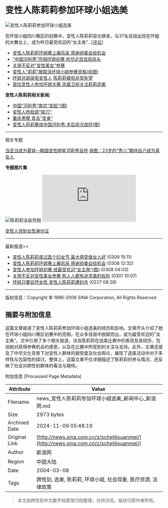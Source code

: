 # 变性人陈莉莉参加环球小姐选美

![变性人陈莉莉参加环球小姐选美](http://i1.sinaimg.cn/dy/z/schelilixuanmei/U414P1T63D1155F1724DT20040308124316.gif)

在环球小姐四川赛区的初赛中，变性人陈莉莉容光焕发，与37名佳丽出现在环姐的大舞台上，成为昨日最受欢迎的“女主角”...\[[评论](http://comment.sina.com.cn/cgi-bin/comment/comment.cgi?channel=sh&newsid=3001620&face=&style=1)\]

- [变性人陈莉莉环姐赛上展风采 感谢组委会给机会](http://ent.sina.com.cn/s/m/2004-03-08/0715324340.html)
- [“中国河利秀”亮相环姐初赛 抢尽近百佳丽风头](http://news.sina.com.cn/s/2004-03-08/01583001500.shtml)
- [关琦不反对"变性美女"参赛](http://news.gd.sina.com.cn/ent/2004-03-01/323155.html)
- [变性人“莉莉”被取消环球小姐参赛资格(组图)](http://eladies.sina.com.cn/2004-02-27/87511.html)
- [环姐总部突拒变性人](http://news.sina.com.cn/c/2004-02-27/01521907307s.shtml) [陈莉莉被拒非常失望](http://ent.sina.com.cn/2004-02-27/0935315085.html)
- [首位变性人参加环姐大赛 凤凰卫视关注莉莉选美](http://ent.sina.com.cn/2004-02-24/0425311222.html)

**变性人陈莉莉相关新闻:**

- [中国“河利秀”南京“变脸”(图)](http://news.sina.com.cn/o/2004-01-13/03401569958s.shtml)　
- [变性人昨脸部“挨刀”](http://news.sina.com.cn/o/2004-01-13/07281571615s.shtml)　
- [重庆男模 青岛“变身”](http://news.sina.com.cn/s/2003-11-22/00161164887s.shtml)
- [变性人莉莉要成中国河利秀 术后状况良好(图)](http://news.sina.com.cn/s/2003-11-24/16341178882s.shtml)

---

相关专题

[当亚当成为夏娃--韩国变性明星河莉秀自传](http://cul.sina.com.cn/focus/helixiu/index.html)
[组图：23岁的“秀儿”期待自己成为真女人](http://news.sina.com.cn/s/2004-02-26/01402961603.shtml)

**专题图片集**

![陈莉莉泳装亮相](http://i1.sinaimg.cn/dy/z/schelilixuanmei/U414P1T63D1155F1215DT20040308124316.jpg)
![报名参赛](http://news.sina.com.cn/s/2004-02-27/09561912336s.shtml)

[变性人领到女性身份证](http://news.sina.com.cn/s/2004-02-13/07302846498.shtml)

---

最新报道>>

- [变性人陈莉莉度过首个妇女节 最大感受做女人好](http://news.sina.com.cn/s/2004-03-09/15113005621.shtml) (0309 15:11)
- [变性人陈莉莉环姐赛上展风采 感谢组委会给机会](http://ent.sina.com.cn/s/m/2004-03-08/0715324340.html) (0308 12:32)
- [变性人参加环姐初赛 成最受欢迎“女主角”(图)](http://news.sina.com.cn/s/2004-03-08/04033001620.shtml) (0308 04:03)
- [关琦不反对变性美女参赛 称人人都有追求美的权利](http://news.gd.sina.com.cn/ent/2004-03-01/323155.html) (0301 10:07)
- [环姐只要自然女性 变性人陈莉莉遭封杀](http://ent.sina.com.cn/2004-02-27/0852314794.html) (0227 08:28)

---

版权信息：Copyright © 1996-2008 SINA Corporation, All Rights Reserved

## 摘要与附加信息

<!-- tcd_abstract -->
这篇文章报道了变性人陈莉莉参加环球小姐选美的经历和反响。文章开头介绍了她在环球小姐四川赛区初赛中的亮相，在众多佳丽中脱颖而出，成为最受欢迎的"女主角"。文中引用了多个相关报道，涉及陈莉莉在选美比赛中的表现及其经历，包括她对获得参赛机会的感恩，以及在比赛中所受到的关注与支持。此外，文章还提及了中华文化背景下对变性人群体的接受度及社会舆论，展现了选美活动中对于多样性与包容性的探讨。整体上，这篇文章不仅详细描述了陈莉莉的参与情况，还反映了社会对跨性别群体的看法与期待。
<!-- tcd_abstract_end -->

附加信息 [Processed Page Metadata]

| Attribute       | Value                                  |
|-----------------|----------------------------------------|
| Filename        | news_变性人陈莉莉参加环球小姐选美_新闻中心_新浪网.md                             |
| Size            | 2973 bytes                           |
| Archived Date   | 2024-11-09 05:48:19                             |
| Original Link   | [http://news.sina.com.cn/z/schelilixuanmei/](http://news.sina.com.cn/z/schelilixuanmei/)                       |
| Author          | 新浪网                               |
| Region          | 中国大陆                               |
| Date            | 2004-03-08                                 |
| Tags            | 跨性别, 选美, 陈莉莉, 环球小姐, 社会现象, 医疗资源, 法律政策                                 |
>
> 本文由跨性别中文数字档案馆归档整理，仅供浏览。版权归原作者所有。
>